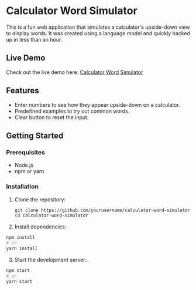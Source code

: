 # Calculator Word Simulator

This is a fun web application that simulates a calculator's upside-down view to display words. It was created using a language model and quickly hacked up in less than an hour.

## Live Demo

Check out the live demo here: [Calculator Word Simulator](https://calculator-word-simulator.vercel.app/)

## Features

- Enter numbers to see how they appear upside-down on a calculator.
- Predefined examples to try out common words.
- Clear button to reset the input.

## Getting Started

### Prerequisites

- Node.js
- npm or yarn

### Installation

1. Clone the repository:

   ```bash
   git clone https://github.com/yourusername/calculator-word-simulator.git
   cd calculator-word-simulator
   ```

2. Install dependencies:

  ```bash
  npm install
  # or
  yarn install
  ```

3. Start the development server:

  ```bash
  npm start
  # or
  yarn start
  ``` 
